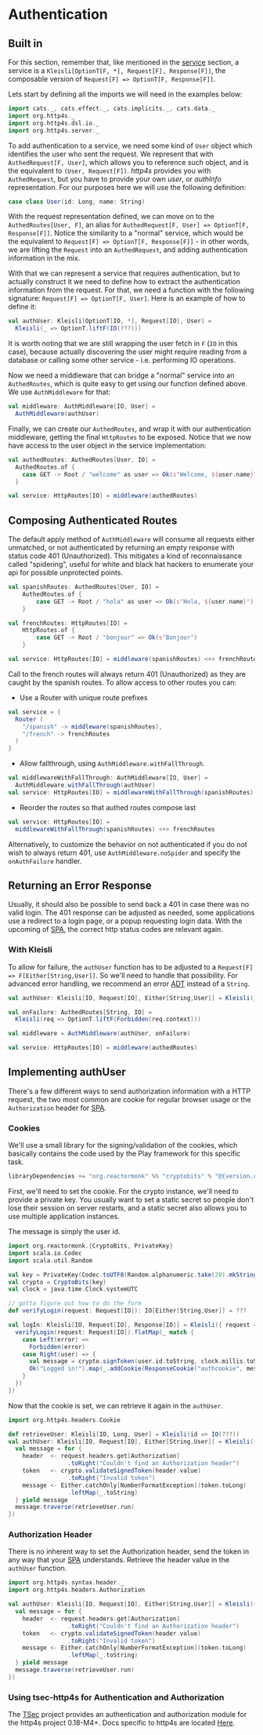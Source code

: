 
# Authentication

## Built in

For this section, remember that, like mentioned in the [service] section, a service is a
`Kleisli[OptionT[F, *], Request[F], Response[F]]`, the composable version of `Request[F] => OptionT[F, Response[F]]`.

Lets start by defining all the imports we will need in the examples below:

```scala mdoc:silent
import cats._, cats.effect._, cats.implicits._, cats.data._
import org.http4s._
import org.http4s.dsl.io._
import org.http4s.server._
```

To add authentication to a service, we need some kind of `User` object which identifies the user
who sent the request. We represent that with `AuthedRequest[F, User]`, which allows you to reference
such object, and is the equivalent to `(User, Request[F])`. _http4s_ provides you with `AuthedRequest`,
but you have to provide your own _user_, or _authInfo_ representation. For our purposes here we will
use the following definition:

```scala mdoc:silent
case class User(id: Long, name: String)
```

With the request representation defined, we can move on to the `AuthedRoutes[User, F]`, an alias for
`AuthedRequest[F, User] => OptionT[F, Response[F]]`. Notice the similarity to a "normal" service, which
would be the equivalent to `Request[F] => OptionT[F, Response[F]]` - in other words, we are lifting the
`Request` into an `AuthedRequest`, and adding authentication information in the mix.

With that we can represent a service that requires authentication, but to actually construct it we need
to define how to extract the authentication information from the request. For that, we need a function
with the following signature: `Request[F] => OptionT[F, User]`. Here is an example of how to define it:

```scala mdoc:silent
val authUser: Kleisli[OptionT[IO, *], Request[IO], User] =
  Kleisli(_ => OptionT.liftF(IO(???)))
```

It is worth noting that we are still wrapping the user fetch in `F` (`IO` in this case), because actually
discovering the user might require reading from a database or calling some other service - i.e. performing
IO operations.

Now we need a middleware that can bridge a "normal" service into an `AuthedRoutes`, which is quite easy to
get using our function defined above. We use `AuthMiddleware` for that:

```scala mdoc:silent
val middleware: AuthMiddleware[IO, User] =
  AuthMiddleware(authUser)
```

Finally, we can create our `AuthedRoutes`, and wrap it with our authentication middleware, getting the
final `HttpRoutes` to be exposed. Notice that we now have access to the user object in the service implementation:

```scala mdoc:silent
val authedRoutes: AuthedRoutes[User, IO] =
  AuthedRoutes.of {
    case GET -> Root / "welcome" as user => Ok(s"Welcome, ${user.name}")
  }

val service: HttpRoutes[IO] = middleware(authedRoutes)
```

## Composing Authenticated Routes

The default apply method of `AuthMiddleware` will consume all requests either unmatched, or
not authenticated by returning an empty response with status code 401 (Unauthorized). This mitigates
a kind of reconnaissance called "spidering", useful for white and black hat hackers to enumerate
your api for possible unprotected points.

```scala mdoc:silent:nest
val spanishRoutes: AuthedRoutes[User, IO] =
    AuthedRoutes.of {
        case GET -> Root / "hola" as user => Ok(s"Hola, ${user.name}")
    }

val frenchRoutes: HttpRoutes[IO] =
    HttpRoutes.of {
        case GET -> Root / "bonjour" => Ok(s"Bonjour")
    }

val service: HttpRoutes[IO] = middleware(spanishRoutes) <+> frenchRoutes
```

Call to the french routes will always return 401 (Unauthorized) as they are caught by the spanish routes. To allow access to other routes you can:

* Use a Router with unique route prefixes
```scala mdoc:silent:nest
val service = {
  Router (
    "/spanish" -> middleware(spanishRoutes),
    "/french" -> frenchRoutes
  )
}
```

* Allow fallthrough, using `AuthMiddleware.withFallThrough`.
```scala mdoc:silent:nest
val middlewareWithFallThrough: AuthMiddleware[IO, User] =
  AuthMiddleware.withFallThrough(authUser)
val service: HttpRoutes[IO] = middlewareWithFallThrough(spanishRoutes) <+> frenchRoutes
```

* Reorder the routes so that authed routes compose last
```scala mdoc:silent:nest
val service: HttpRoutes[IO] = 
  middlewareWithFallThrough(spanishRoutes) <+> frenchRoutes
```

Alternatively, to customize the behavior on not authenticated if you do not
wish to always return 401, use `AuthMiddleware.noSpider` and specify the `onAuthFailure` handler.

## Returning an Error Response

Usually, it should also be possible to send back a 401 in case there was no
valid login. The 401 response can be adjusted as needed, some applications use a
redirect to a login page, or a popup requesting login data. With the upcoming of
[SPA], the correct http status codes are relevant again.

### With Kleisli

To allow for failure, the `authUser` function has to be adjusted to a `Request[F]
=> F[Either[String,User]]`. So we'll need to handle that possibility. For advanced
error handling, we recommend an error [ADT] instead of a `String`.

```scala mdoc:silent:nest
val authUser: Kleisli[IO, Request[IO], Either[String,User]] = Kleisli(_ => IO(???))

val onFailure: AuthedRoutes[String, IO] = 
  Kleisli(req => OptionT.liftF(Forbidden(req.context)))

val middleware = AuthMiddleware(authUser, onFailure)

val service: HttpRoutes[IO] = middleware(authedRoutes)
```

## Implementing authUser

There's a few different ways to send authorization information with a HTTP
request, the two most common are cookie for regular browser usage or the
`Authorization` header for [SPA].

### Cookies

We'll use a small library for the signing/validation of the cookies, which
basically contains the code used by the Play framework for this specific task.

```scala
libraryDependencies += "org.reactormonk" %% "cryptobits" % "@{version.cryptobits}"
```

First, we'll need to set the cookie. For the crypto instance, we'll need to
provide a private key. You usually want to set a static secret so people don't
lose their session on server restarts, and a static secret also allows you to
use multiple application instances.

The message is simply the user id.

```scala mdoc:silent
import org.reactormonk.{CryptoBits, PrivateKey}
import scala.io.Codec
import scala.util.Random

val key = PrivateKey(Codec.toUTF8(Random.alphanumeric.take(20).mkString("")))
val crypto = CryptoBits(key)
val clock = java.time.Clock.systemUTC

// gotta figure out how to do the form
def verifyLogin(request: Request[IO]): IO[Either[String,User]] = ???

val logIn: Kleisli[IO, Request[IO], Response[IO]] = Kleisli({ request =>
  verifyLogin(request: Request[IO]).flatMap(_ match {
    case Left(error) =>
      Forbidden(error)
    case Right(user) => {
      val message = crypto.signToken(user.id.toString, clock.millis.toString)
      Ok("Logged in!").map(_.addCookie(ResponseCookie("authcookie", message)))
    }
  })
})
```

Now that the cookie is set, we can retrieve it again in the `authUser`.

```scala mdoc:silent:nest
import org.http4s.headers.Cookie

def retrieveUser: Kleisli[IO, Long, User] = Kleisli(id => IO(???))
val authUser: Kleisli[IO, Request[IO], Either[String,User]] = Kleisli({ request =>
  val message = for {
    header  <- request.headers.get[Authorization]
                 .toRight("Couldn't find an Authorization header")
    token   <- crypto.validateSignedToken(header.value)
                 .toRight("Invalid token")
    message <- Either.catchOnly[NumberFormatException](token.toLong)
                 .leftMap(_.toString)
  } yield message
  message.traverse(retrieveUser.run)
})
```

### Authorization Header

There is no inherent way to set the Authorization header, send the token in any
way that your [SPA] understands. Retrieve the header value in the `authUser`
function.

```scala mdoc:silent:nest
import org.http4s.syntax.header._
import org.http4s.headers.Authorization

val authUser: Kleisli[IO, Request[IO], Either[String,User]] = Kleisli({ request =>
  val message = for {
    header  <- request.headers.get[Authorization]
                 .toRight("Couldn't find an Authorization header")
    token   <- crypto.validateSignedToken(header.value)
                 .toRight("Invalid token")
    message <- Either.catchOnly[NumberFormatException](token.toLong)
                 .leftMap(_.toString)
  } yield message
  message.traverse(retrieveUser.run)
})
```

### Using tsec-http4s for Authentication and Authorization
The [TSec] project provides an authentication and authorization module
 for the http4s project 0.18-M4+. Docs specific to http4s are located [Here](https://jmcardon.github.io/tsec/docs/http4s-auth.html).

[service]: ../service
[SPA]: https://en.wikipedia.org/wiki/Single-page_application
[ADT]: https://typelevel.org/blog/2014/11/10/why_is_adt_pattern_matching_allowed.html
[TSec]: https://jmcardon.github.io/tsec/
